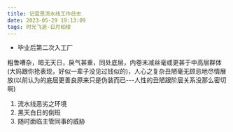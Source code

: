 ```yaml
---
title: 记蓝思流水线工作日志
date: 2023-05-29 19:13:09
tags: 时光飞逝-日月如梭
---
```


- 毕业后第二次入工厂

粗鲁嘈杂，暗无天日，戾气甚重，同处底层，内卷未减丝毫或更甚于中高层群体(大妈跟你抢表现，好似一辈子没见过钱似的)，人心之复杂丑陋毫无顾忌地尽情展放(以前认为的底层更善良原来只是伪装而已---人性的丑陋跟阶层关系没那么密切啊) 

1. 流水线恶劣之环境
2. 黑天白日的倒班
3. 随时面临主管同事的威胁